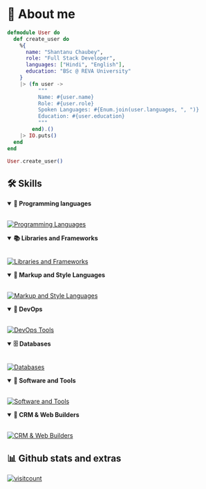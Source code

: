 # 📜 About me

```elixir
defmodule User do
  def create_user do
    %{
      name: "Shantanu Chaubey",
      role: "Full Stack Developer",
      languages: ["Hindi", "English"],
      education: "BSc @ REVA University"
    }
    |> (fn user ->
          """
          Name: #{user.name}
          Role: #{user.role}
          Spoken Languages: #{Enum.join(user.languages, ", ")}
          Education: #{user.education}
          """
        end).()
    |> IO.puts()
  end
end

User.create_user()

```

## 🛠️ Skills

<details open>
  <summary><b>📌 Programming languages</b></summary>
  <br>

[![Programming Languages](https://skillicons.dev/icons?i=python,js,typescript,go)](https://skillicons.dev)
</details>

<details open>
  <summary><b>📚 Libraries and Frameworks</b></summary>
  <br>

[![Libraries and Frameworks](https://skillicons.dev/icons?i=react,nextjs,express,tailwind,django)](https://skillicons.dev)
</details>

<details open>
  <summary><b>🎨 Markup and Style Languages</b></summary>
  <br>

[![Markup and Style Languages](https://skillicons.dev/icons?i=html,css,markdown)](https://skillicons.dev)
</details>

<details open>
  <summary><b>🧠 DevOps</b></summary>
  <br>

[![DevOps Tools](https://skillicons.dev/icons?i=docker,aws,vercel)](https://skillicons.dev)
</details>

<details open>
  <summary><b>🗄️ Databases</b></summary>
  <br>

[![Databases](https://skillicons.dev/icons?i=mysql,postgres,mongo)](https://skillicons.dev)
</details>

<details open>
  <summary><b>🔧 Software and Tools</b></summary>
  <br>

[![Software and Tools](https://skillicons.dev/icons?i=git,github,vscode,linux,postman,obsidian,figma)](https://skillicons.dev)
</details>

<details open>
  <summary><b>🔧 CRM & Web Builders</b></summary>
  <br>

[![CRM & Web Builders](https://skillicons.dev/icons?i=wordpress)](https://skillicons.dev)
</details>

## 📊 Github stats and extras

[![visitcount](https://visitcount.itsvg.in/api?id=4joejoe&label=Profile%20Views&color=11&icon=6&pretty=true)](https://visitcount.itsvg.in)
